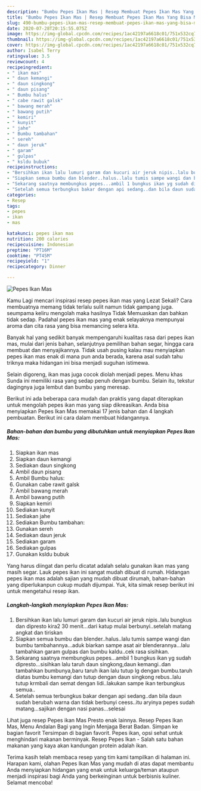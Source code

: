 ```yaml
---
description: "Bumbu Pepes Ikan Mas | Resep Membuat Pepes Ikan Mas Yang Bisa Manjain Lidah"
title: "Bumbu Pepes Ikan Mas | Resep Membuat Pepes Ikan Mas Yang Bisa Manjain Lidah"
slug: 490-bumbu-pepes-ikan-mas-resep-membuat-pepes-ikan-mas-yang-bisa-manjain-lidah
date: 2020-07-28T20:15:55.075Z
image: https://img-global.cpcdn.com/recipes/1ac42197a6618c01/751x532cq70/pepes-ikan-mas-foto-resep-utama.jpg
thumbnail: https://img-global.cpcdn.com/recipes/1ac42197a6618c01/751x532cq70/pepes-ikan-mas-foto-resep-utama.jpg
cover: https://img-global.cpcdn.com/recipes/1ac42197a6618c01/751x532cq70/pepes-ikan-mas-foto-resep-utama.jpg
author: Isabel Terry
ratingvalue: 3.5
reviewcount: 4
recipeingredient:
- " ikan mas"
- " daun kemangi"
- " daun singkong"
- " daun pisang"
- " Bumbu halus"
- " cabe rawit galsk"
- " bawang merah"
- " bawang putih"
- " kemiri"
- " kunyit"
- " jahe"
- " Bumbu tambahan"
- " sereh"
- " daun jeruk"
- " garam"
- " gulpas"
- " ksldu bubuk"
recipeinstructions:
- "Bersihkan ikan lalu lumuri garam dan kucuri air jeruk nipis..lalu bungkus dan dipresto kira2 30 menit...dari katup mulai berbunyi..setelah matang angkat dan tiriskan"
- "Siapkan semua bumbu dan blender..halus..lalu tumis sampe wangi dan bumbu tambahannya...aduk biarkan sampe asat air blenderannya...lalu tambahkan garam gulpas dan bumbu kaldu..cek rasa sisihkan."
- "Sekarang saatnya membungkus pepes...ambil 1 bungkus ikan yg sudah dipresto...sisihkan lalu taruh daun singkong,daun kemangi..dan tambahkan bumbunya,baru taruh ikan lalu tutup lg dengan bumbu.taruh diatas bumbu kemangi dan tutup dengan daun singkong rebus..lalu tutup krmbali dan semat dengan lidi..lakukan sampe ikan terbungkus semua.."
- "Setelah semua terbungkus bakar dengan api sedang..dan bila daun sudah berubah warna dan tidak berbunyi ceess..itu aryinya pepes sudah matang...sajikan dengan nasi panas...selesai"
categories:
- Resep
tags:
- pepes
- ikan
- mas

katakunci: pepes ikan mas 
nutrition: 200 calories
recipecuisine: Indonesian
preptime: "PT16M"
cooktime: "PT45M"
recipeyield: "1"
recipecategory: Dinner

---
```



![Pepes Ikan Mas](https://img-global.cpcdn.com/recipes/1ac42197a6618c01/751x532cq70/pepes-ikan-mas-foto-resep-utama.jpg)

Kamu Lagi mencari inspirasi resep pepes ikan mas yang Lezat Sekali? Cara membuatnya memang tidak terlalu sulit namun tidak gampang juga. seumpama keliru mengolah maka hasilnya Tidak Memuaskan dan bahkan tidak sedap. Padahal pepes ikan mas yang enak selayaknya mempunyai aroma dan cita rasa yang bisa memancing selera kita.

Banyak hal yang sedikit banyak mempengaruhi kualitas rasa dari pepes ikan mas, mulai dari jenis bahan, selanjutnya pemilihan bahan segar, hingga cara membuat dan menyajikannya. Tidak usah pusing kalau mau menyiapkan pepes ikan mas enak di mana pun anda berada, karena asal sudah tahu triknya maka hidangan ini bisa menjadi suguhan istimewa.

Selain digoreng, ikan mas juga cocok diolah menjadi pepes. Menu khas Sunda ini memiliki rasa yang sedap penuh dengan bumbu. Selain itu, tekstur dagingnya juga lembut dan bumbu yang meresap.


Berikut ini ada beberapa cara mudah dan praktis yang dapat diterapkan untuk mengolah pepes ikan mas yang siap dikreasikan. Anda bisa menyiapkan Pepes Ikan Mas memakai 17 jenis bahan dan 4 langkah pembuatan. Berikut ini cara dalam membuat hidangannya.

<!--inarticleads1-->

##### Bahan-bahan dan bumbu yang dibutuhkan untuk menyiapkan Pepes Ikan Mas:

1. Siapkan  ikan mas
1. Siapkan  daun kemangi
1. Sediakan  daun singkong
1. Ambil  daun pisang
1. Ambil  Bumbu halus:
1. Gunakan  cabe rawit galsk
1. Ambil  bawang merah
1. Ambil  bawang putih
1. Siapkan  kemiri
1. Sediakan  kunyit
1. Sediakan  jahe
1. Sediakan  Bumbu tambahan:
1. Gunakan  sereh
1. Sediakan  daun jeruk
1. Sediakan  garam
1. Sediakan  gulpas
1. Gunakan  ksldu bubuk


Yang harus diingat dan perlu dicatat adalah selalu gunakan ikan mas yang masih segar. Lauk pepes ikan ini sangat mudah dibuat di rumah. Hidangan pepes ikan mas adalah sajian yang mudah dibuat dirumah, bahan-bahan yang diperlukanpun cukup mudah dijumpai. Yuk, kita simak resep berikut ini untuk mengetahui resep ikan. 

<!--inarticleads2-->

##### Langkah-langkah menyiapkan Pepes Ikan Mas:

1. Bersihkan ikan lalu lumuri garam dan kucuri air jeruk nipis..lalu bungkus dan dipresto kira2 30 menit...dari katup mulai berbunyi..setelah matang angkat dan tiriskan
1. Siapkan semua bumbu dan blender..halus..lalu tumis sampe wangi dan bumbu tambahannya...aduk biarkan sampe asat air blenderannya...lalu tambahkan garam gulpas dan bumbu kaldu..cek rasa sisihkan.
1. Sekarang saatnya membungkus pepes...ambil 1 bungkus ikan yg sudah dipresto...sisihkan lalu taruh daun singkong,daun kemangi..dan tambahkan bumbunya,baru taruh ikan lalu tutup lg dengan bumbu.taruh diatas bumbu kemangi dan tutup dengan daun singkong rebus..lalu tutup krmbali dan semat dengan lidi..lakukan sampe ikan terbungkus semua..
1. Setelah semua terbungkus bakar dengan api sedang..dan bila daun sudah berubah warna dan tidak berbunyi ceess..itu aryinya pepes sudah matang...sajikan dengan nasi panas...selesai


Lihat juga resep Pepes ikan Mas Presto enak lainnya. Resep Pepes Ikan Mas, Menu Andalan Bagi yang Ingin Menjaga Berat Badan. Simpan ke bagian favorit Tersimpan di bagian favorit. Pepes ikan, opsi sehat untuk menghindari makanan berminyak. Resep Pepes Ikan - Salah satu bahan makanan yang kaya akan kandungan protein adalah ikan. 

Terima kasih telah membaca resep yang tim kami tampilkan di halaman ini. Harapan kami, olahan Pepes Ikan Mas yang mudah di atas dapat membantu Anda menyiapkan hidangan yang enak untuk keluarga/teman ataupun menjadi inspirasi bagi Anda yang berkeinginan untuk berbisnis kuliner. Selamat mencoba!
